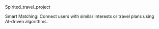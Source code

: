 Spirited_travel_project

Smart Matching: Connect users with similar interests or travel plans using AI-driven algorithms.
